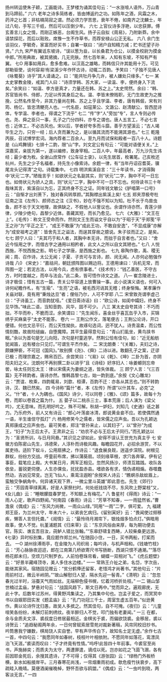 <!-- { "loadSidebar": true } -->
扬州转运使朱子颖，工画能诗。王梦楼为诵其佳句云：“一水涨喧人语外，万山青到马蹄前。”
六六
老年之诗多简练者，皆由博返约之功。如陈年之酒，风霜之木，药淬之匕首；非枯槁简寂之谓。然必须力学苦思，衰年不倦，如南齐之沈麟士，年过八旬，手写三千纸，然后可以压倒少年。
六七
上官仪诗多浮艳，以忠获罪。傅玄善言儿女之情，而刚正嫉恶，台阁生风。扬子云自拟《周易》，乃附新莽。余中请禁探花，而后以赃败。席豫一生不作草书，而荐安禄山公正无私。
六八
余门生谈羽仪，字毓奇，家富而好买书；自署一联曰：“闭户自知精力减；贮书还望子孙贤。”
六九
宋严有翼诋东坡诗，“误以葱为韭，以长桑君为仓公，以摸金校尉为摸金中郎。”所用典故，被其捃摘，几无完肤。然七百年来，人知有东坡，不知有严有翼。
七O
用事如用兵，愈多愈难。以汉高之雄略，而韩信只许其能用十万。可见部勒驱使，谈何容易!有梁溪少年作怀古诗，动辄二百韵。予笑曰：“子独不见唐人《咏蜀葵》诗乎”其人请诵之。曰：“能共牡丹争几许，被人嫌处只缘多。”
七一
某太史掌教金陵，戒其门人曰：“诗须学韩、苏大家，一读温、李，便终身入下流矣。”余笑曰：“如温、李方是真才，力量还在韩、苏之上。”太史愕然。余曰：“韩、苏官皆尚书、侍郎，力足以传其身后之名。温、李皆末僚贱职，无门生故吏为之推挽，公然名传至今，非其力量尚在韩、苏之上乎且学温、李者，唐有韩倔，宋有刘筠、杨亿，皆忠清鲠亮人也。一代名臣，如寇莱公、文潞公、赵清献公，皆西昆诗体，专学温、李者也，得谓之下流乎”
七二
“传”字“人”旁加“专”，言人专则必传也。尧、舜之臣只一事，孔子之门分四科，亦专之谓也。唐人五言工，不必七言也；近体工，不必古风也。宋以后，学者好夸多而斗靡。善乎方望溪云；“古人竭毕生之力，只穷一经；后人贪而兼为之，是以循其流而不能溯其源也。”
七三
乾隆丙辰，召试博学宏词。海内荐者二百余人。至九月而试保和殿者一百八十人。诗题是《山鸡舞镜》七排十二韵，限“山”字。刘文定公有句云：“可能对语便关关。”上深嘉奖，亲拔为第一，遂以编修，致身宰相。二百人中，年最高者，万九沙先生讳经；最少者为枚。全谢山庶常作《公车征士录》，以先生居首，枚署尾。己亥枚还杭州，先生之少子名福者，持先生小像索诗。余题一律，有“当年丹诏召耆英，骥尾龙头记得清”之句。诗载集中。
七四
明洪紫溪自言：“三十年读书，才消得胸中‘状元’二字。”陋哉言乎！如欲状元之名副其实，则“状元”二字，胸中不可一日忘也。如倚状元为骄人之具，则“状元”二字，胸中不可一日不忘也。何待读书三十年哉味其言，紫溪自以为忘，正其终身不忘之证。同年钱文敏公《胪唱第一口号》云：“自惭才出刘蒉下，独对春风转厚颜。”其胸襟出紫溪上矣!
七五
郑夹漈极夸杜征南之注《左传》、颜师古之注《汉书》，妙在不强不知以为知。杜不长于鸟兽虫鱼，颜不长于天文地理，故俱缺之，不假他人以訾议也。余谓作诗亦然，青莲少排律，少陵少绝句，昌黎少近体。善藏其短，而长乃愈见。
七六
《大雅》：“文王在上”。《毛传》：称文王受命而作。然则文王生而谥文乎自以为“于昭于天”乎郑笺“平王之孙”为“平正之王”，“成王不敢康”为“成此王功，不敢自安逸”，“不显成康”亦解为“成安祖考之道”：皆舍先王之谥法，而逞其穿凿之臆说。朱子驳而正之，是矣。
七七
顾宁人曰：“夫其巧于和人者，其胸中本无诗，而拙于自言者也。”又曰：“舍近今恒用之字，而借古字之通用以相矜者，此文人之所以自文其陋也。”
七八
人悦西施，不悦西施之影。明七子之学唐，是西施之影也。
七九
皋陶作歌，禹、稷无闻；周、召作诗，太公无闻；子夏、子贡可与言诗，颜、闵无闻。人亦何必勉强作诗哉
八0
《宋史》：“嘉祜间，朝廷颁阵图以赐边将。王德用谏曰：‘兵机无常，而阵图一定；若泥古法，以用今兵，虑有偾事者。”《技术传》：“钱乙善医，不守古方，时时度越之，而卒与法会。”此二条，皆可悟作诗文之道。
八—
崔念陵进士，诗才极佳；惜有五古一篇，责关公华容道上放曹操一事。此小说演义语也，何可入诗何屺瞻作札，有“生瑜”、“生亮”之语，被毛西河诮其无稽；终身惭悔。某孝廉作关庙对联，竟有用“秉烛达旦”者；俚俗乃尔，人可不学耶
八二
宋曾致尧谓李虚己曰：“子诗虽工，而音韵犹哑。”《爱日斋诗话》曰：“欧公诗，如闺中孀妇，终身不见华饰。”味此二语，当知音韵、风华，固不可少。
八三
某太史自夸其诗：不巧而拙，不华而朴，不脆而涩。余笑谓曰：“先生闻乐，喜金丝乎喜瓦缶乎入市，买锦绣乎买麻臬乎”太史不能答。
卷六
一
王荆公作文，落笔便古；王荆公论诗，开口便错。何也文忌平衍，而公天性拗执，故琢句选词，迥不犹人。诗贵温柔，而公性情刻酷，故凿险缒幽，自堕魔障。其平生最得意句云：“青山扪虱坐，黄鸟挟书眠。”余以为首句是乞儿向阳，次句是村童逃学。然荆公恰有佳句，如：“近无船舫犹闻笛，远有楼台只见灯。”可谓生平杰作矣。
二
宋沈朗奏：“《关雎》，夫妇之诗，颇嫌狎亵，不可冠《国风》。”故别撰《尧》、《舜》二诗以进。敢翻孔子之案，迂谬已极；而理宗嘉之，赐帛百匹。余尝笑曰：“《易》以《乾》、《坤》二卦为首，亦阴阳夫妇之义。沈朗何不再别撰二卦以进乎”且《诗经》好序妇人：咏姜螈则忘帝喾，咏太任则忘太王：律以宋儒夫为妻纲之道，皆失体裁。
三
顾宁人言：“《三百篇》无不转韵者。唐诗亦然。惟韩昌黎七古，始一韵到底。”余按《文心雕龙》云：“贾谊、枚乘，四韵辄易，刘歆、桓谭，百韵不迁：亦各从其志也。”则不转韵诗，汉、魏已然矣。
四
今诗称“篇什”者，本《左传》所谓“以什其车，必克”之义。“什”者，十人为耦也。《国风》诗少，可以同卷；《雅》、《颂》篇多，故每十为卷，而即以卷首之篇为什。
五
晏子以二桃杀三士，事本荒唐；后人演为《梁父吟》，尤无意味。而孔明好吟之，殊不可解。秋胡一妒妇，刘知几《史通》诋之甚力。乃乐府外，前人又有诗云：“郎心叶荡妾冰清，郎说黄金妾不应。若使偶然通一语，半生谁信守孤灯”
六
杨用修笑今之儒者，皆宋儒之应声虫。吾以为孔颖达真郑康成之应声虫也。最可笑者，郑注“曾孙来止，以其妇子”，以“曾孙”为成王，“妇子”为王后太子。王肃非之云：“劝农不必与王后太子同行。”而孔颖达以为：“圣贤所训，与日月同悬。”其识见之谬如此，安得不误认王世充为真主乎
七
安徽方伯陈密山先生，讳德荣，人淳朴而诗极风趣。每瞻园花开，必招余游赏，不以属吏待。适阶下蚁斗，公用扇拂之，作诗云：“退食展良觌，逍遥步深院。树根见群蚁，纷纷方交战。呼童前布席，拂以蒲葵扇。顷刻缘草根，求穴各奔窜。伊有记事臣，载笔应上殿。大书某日月，两军正相见。忽然风扬沙，师溃互踏践。收队各依垒，蓄锐更伺便。人生亦倮虫，扰扰盈赤县。嗜欲各有求，情伪递相煽。吞噬蠢然动，吉凶见常变。岂无飞仙人，乘鸾注遐盼”余按宋人诗云：“瞧螟杀敌蚊眉上，蛮触交争蜗角中。何异诸天观下界，一微尘里斗英雄”即此意也。先生《郊行》云：“芳园青草绿离离，好是人家祭扫时。何处纸钱烧不尽，东风吹上野棠枝”又，《女儿曲》云：“睡眼朦胧春梦觉，不知额上有梅花。”
八
鲁星村《得雨》诗云：“一雨人心定，歌声四野闻。”何南园《春雨》诗云：“芳草不知春，—一雨猛然省。”曹澹泉《偶成》云：“东风力尚微，一雨众山绿。”同用“一雨”二字，俱可爱。
九
福建郑王臣，为兰州太守，年未六十，以弟丧乞病归。《留别寅好》云：“畏闻使过频移疾，懒答人言但托聋。”《闺情》云：“最怜待月湘帘下，银烛烟多怕点灯。”俱暗用故事，使人不觉。杭堇浦题其《归来草》云：“东京风俗由来厚，每为期功便去官。陈实、谯玄吾目汝，莼鲈人错比张翰。”“东皋舒啸复西畴，人较柴桑更远游。《七录》异时标别集，竟应题作郑兰州。”在随园小住，一日，买书两船，打桨而去。
一O
湖州徐溥雨亭，在金陵为人司织局；每吟诗，与机声相和。《钱塘竹枝》云：“芳心脉脉夜迢迢，郎在江南第几桥欲寄尺书写肠断，西湖只恨不通潮。”“落尽杨花郎未归，空烦刀尺制罗衣。人前怕卷珠帘看，蝴蝶一双相对飞。”《虎丘题壁》云：“好景半藏峰顶寺，美人多住水边楼。”
一一
常熟王介祉之弟，名岱，字次岳，能继其家风。宿随园见赠云：“贫分鹤俸还留客，老惜鸿才尚著书。”其他句云：“片雨前村过，微云半岭阴。”“故山解慰归人望，隔水先迎一髻青。”《清明》云：“忽忽春光过半时，浴蚕天气雨如丝。无端柳色侵书幌，忆着河桥折处枝。”
一二
锡山邹世楠过孟庙，梦悬对句云：“战国风趋下，斯文日再中。”觉而异之。遍观廊庑，无此十字。后数年过苏州，得黄野鸿集读之，乃其集中句也。岂孟子爱之，而冥冥中书以自娱耶田实发《题孟庙》云：“孔门功冠三千士，周室生虚五百年。”似逊黄作。黄以论诗忤沈归愚，故吴人多摈之。然其佳句，自不可掩。《夜归》云：“儿童喧笑各纷纷，未解灯前刺绣纹。夜半醉归人不觉，叩门独有老妻闻。”
一三
在都，余与金质夫文淳、裘叔度日修居最相近。金棋劣于裘，而偏欲饶裘。金移居，裘以诗贺云：“追趋秘阁两年余，一日何曾赋索居雪苑对裁新著稿，风帘同校旧抄书。吟筒惠我宁嫌数，棋局饶人实自誉。早有声华传白下，故知名士定无虚。”余作七古一首，中四句云：“我愿同年如春树，枝枝叶叶相依附。不愿同年如落花，鸾漂凤泊飞天涯。”裘读而叹曰：“子才终竟有性情。”呜呼!此皆四十年前事。今裘官至尚书，声施赫奕；而质夫为太守，两遭罪遣，谪戍以死。岂亦如花之飞茵飞溷，各有前因耶金死后，余搜其遗诗，了不可得；仅得其《游张园》云：“绿杨门外板桥横，新水如船接岸平。三月春寒花尚浅，一帘烟重雨初成。欹危瘦竹扶衰步，高下疏畦入晚晴。莫便酒阑催晚棹，野怀吾欲与鸥盟。”《偶成》云：“一虫吟到晓，两客淡无言。”
一四
